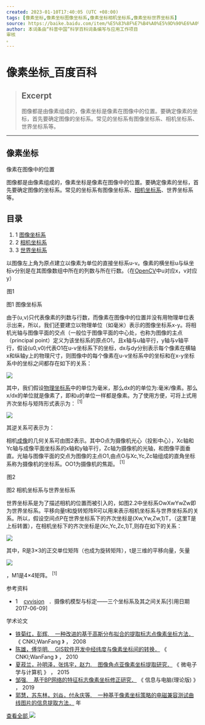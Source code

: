 ```yaml
---
created: 2023-01-10T17:40:05 (UTC +08:00)
tags: [像素坐标,像素坐标图像坐标系,像素坐标相机坐标系,像素坐标世界坐标系]
source: https://baike.baidu.com/item/%E5%83%8F%E7%B4%A0%E5%9D%90%E6%A0%87/5372225?fr=aladdin
author: 本词条由“科普中国”科学百科词条编写与应用工作项目
审核
。
---
```


# 像素坐标_百度百科

> ## Excerpt
> 图像都是由像素组成的，像素坐标是像素在图像中的位置。要确定像素的坐标，首先要确定图像的坐标系。常见的坐标系有图像坐标系、相机坐标系、世界坐标系等。

---
## 像素坐标

像素在图像中的位置

图像都是由像素组成的，像素坐标是像素在图像中的位置。要确定像素的坐标，首先要确定图像的坐标系。常见的坐标系有图像坐标系、[相机坐标系](https://baike.baidu.com/item/%E7%9B%B8%E6%9C%BA%E5%9D%90%E6%A0%87%E7%B3%BB/3677748?fromModule=lemma_inlink)、世界坐标系等。

## 目录

1.  1 [图像坐标系](https://baike.baidu.com/item/%E5%83%8F%E7%B4%A0%E5%9D%90%E6%A0%87/5372225?fr=aladdin#1)
2.  2 [相机坐标系](https://baike.baidu.com/item/%E5%83%8F%E7%B4%A0%E5%9D%90%E6%A0%87/5372225?fr=aladdin#2)
3.  3 [世界坐标系](https://baike.baidu.com/item/%E5%83%8F%E7%B4%A0%E5%9D%90%E6%A0%87/5372225?fr=aladdin#3)

以图像左上角为原点建立以像素为单位的直接坐标系u-v。像素的横坐标u与纵坐标v分别是在其图像数组中所在的列数与所在行数。（在[OpenCV](https://baike.baidu.com/item/OpenCV?fromModule=lemma_inlink)中u对应x，v对应y）

 [![图1 ](data:image/png;base64,iVBORw0KGgoAAAANSUhEUgAAAAEAAAABCAMAAAAoyzS7AAAAGXRFWHRTb2Z0d2FyZQBBZG9iZSBJbWFnZVJlYWR5ccllPAAAAAZQTFRF9fX1AAAA0VQI3QAAAAxJREFUeNpiYAAIMAAAAgABT21Z4QAAAABJRU5ErkJggg==)](https://baike.baidu.com/pic/%E5%83%8F%E7%B4%A0%E5%9D%90%E6%A0%87/5372225/0/a08b87d6277f9e2f457be35c1530e924b899f31c?fr=lemma&fromModule=lemma_content-image&ct=single "图1 ")图1

图1 图像坐标系

由于(u,v)只代表像素的列数与行数，而像素在图像中的位置并没有用物理单位表示出来，所以，我们还要建立以物理单位（如毫米）表示的图像坐标系x-y。将相机光轴与图像平面的交点（一般位于图像平面的中心处，也称为图像的主点（principal point）定义为该坐标系的原点O1，且x轴与u轴平行，y轴与v轴平行，假设(u0,v0)代表O1在u-v坐标系下的坐标，dx与dy分别表示每个像素在横轴x和纵轴y上的物理尺寸，则图像中的每个像素在u-v坐标系中的坐标和在x-y坐标系中的坐标之间都存在如下的关系：

![](https://bkimg.cdn.bcebos.com/formula/e150967f1bacf40942a96d318c8ad552.svg)

其中，我们假设[物理坐标系](https://baike.baidu.com/item/%E7%89%A9%E7%90%86%E5%9D%90%E6%A0%87%E7%B3%BB?fromModule=lemma_inlink)中的单位为毫米，那么dx的的单位为:毫米/像素。那么x/dx的单位就是像素了，即和u的单位一样都是像素。为了使用方便，可将上式用齐次坐标与矩阵形式表示为： <sup data-sup="1" data-ctrmap=":1,"> [1]</sup> 

![](https://bkimg.cdn.bcebos.com/formula/e6460a41505cad339f05b1d11a73b674.svg)

其逆关系可表示为：

相机[成像](https://baike.baidu.com/item/%E6%88%90%E5%83%8F?fromModule=lemma_inlink)的几何关系可由图2表示。其中O点为摄像机光心（投影中心），Xc轴和Yc轴与成像平面坐标系的x轴和y轴平行，Zc轴为摄像机的光轴，和图像平面垂直。光轴与图像平面的交点为图像的主点O1,由点O与Xc,Yc,Zc轴组成的直角坐标系称为摄像机的坐标系。OO1为摄像机的焦距。 <sup data-sup="1" data-ctrmap=":1,"> [1]</sup> 

 [![图2](data:image/png;base64,iVBORw0KGgoAAAANSUhEUgAAAAEAAAABCAMAAAAoyzS7AAAAGXRFWHRTb2Z0d2FyZQBBZG9iZSBJbWFnZVJlYWR5ccllPAAAAAZQTFRF9fX1AAAA0VQI3QAAAAxJREFUeNpiYAAIMAAAAgABT21Z4QAAAABJRU5ErkJggg==)](https://baike.baidu.com/pic/%E5%83%8F%E7%B4%A0%E5%9D%90%E6%A0%87/5372225/0/267f9e2f0708283820d63940b299a9014d08f18f?fr=lemma&fromModule=lemma_content-image&ct=single "图2")图2

图2 相机坐标系与世界坐标系

世界坐标系是为了描述相机的位置而被引入的，如图2.2中坐标系OwXwYwZw即为世界坐标系。平移向量t和旋转矩阵R可以用来表示相机坐标系与世界坐标系的关系。所以，假设空间点P在世界坐标系下的齐次坐标是(Xw,Yw,Zw,1)T，（这里T是上标转置），在相机坐标下的齐次坐标是(Xc,Yc,Zc,1)T,则存在如下的关系：

![](https://bkimg.cdn.bcebos.com/formula/5e8f0bdda955cf7ffffc3184db611194.svg)

其中，R是3×3的正交单位矩阵（也成为旋转矩阵），t是三维的平移向量，矢量

![](https://bkimg.cdn.bcebos.com/formula/21f67534bb1ded8d5f50fdfc8bc03ec8.svg)

，M1是4×4矩阵。 <sup data-sup="1" data-ctrmap=":1,"> [1]</sup> 

参考资料

-   1   [](https://baike.baidu.com/item/%E5%83%8F%E7%B4%A0%E5%9D%90%E6%A0%87/5372225?fr=aladdin#ref_[1]_21526282) [cvvision](https://baike.baidu.com/reference/5372225/f5d3tZ0sU5IBkRGNCoNHBSYXZULas7PH6oRG7BUGTryLOldWw1Jcu_SOcB918bbg0W7nakX5ktT-7eSY)   ．摄像机模型与标定——三个坐标系及其之间关系\[引用日期2017-06-09\]

学术论文

-   [铁菊红，彭辉.    一种改进的基于高斯分布拟合的提取标志点像素坐标方法．](https://xueshu.baidu.com/usercenter/paper/show?paperid=3bff9194f697bb17b3954837dd2d7677&tn=SE_baiduxueshu_c1gjeupa&ie=utf-8&site=baike) 《 CNKI;WanFang 》 ， 2008
-   [陈雄，傅华明.    GIS软件开发中经纬度与像素坐标间的转换．](https://xueshu.baidu.com/usercenter/paper/show?paperid=233002ee826291d102ce1cb2bf146cbc&tn=SE_baiduxueshu_c1gjeupa&ie=utf-8&site=baike) 《 CNKI;WanFang 》 ， 2010
-   [夏菽兰，孙明泽，张炜宇，赵力.    图像角点亚像素坐标提取研究．](https://xueshu.baidu.com/usercenter/paper/show?paperid=43fe3828d72a695f6c78af8e82b945ba&tn=SE_baiduxueshu_c1gjeupa&ie=utf-8&site=baike) 《 微电子学与计算机 》 ， 2015
-   [邹强.    基于BP网络的特征标志像素坐标修正研究．](https://xueshu.baidu.com/usercenter/paper/show?paperid=1q5402w0mv4m04b0af6u0tu0c0064104&tn=SE_baiduxueshu_c1gjeupa&ie=utf-8&site=baike) 《 信息与电脑(理论版) 》 ， 2019
-   [郭慧，苏东林，刘焱，付永庆等.    一种基于像素坐标策略的电磁兼容测试曲线图片的信息提取方法．](https://xueshu.baidu.com/usercenter/paper/show?paperid=098c44c2a177e4d6b493e66308ffa5b9&tn=SE_baiduxueshu_c1gjeupa&ie=utf-8&site=baike) 年

[查看全部 ![](https://bkssl.bdimg.com/static/wiki-lemma/widget/lemma_content/mainContent/lemmaSciencePaper/img/toggle_185d48f.svg)](https://xueshu.baidu.com/s?wd=intitle%3A%28%E5%83%8F%E7%B4%A0%E5%9D%90%E6%A0%87%29&tn=SE_baiduxueshu_c1gjeupa&ie=utf-8&sc_from=pingtai6&site=baike)
